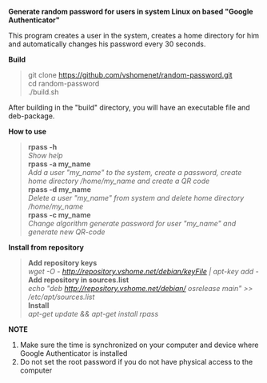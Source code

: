 **Generate random password for users in system Linux on based "Google Authenticator"**

This program creates a user in the system, creates a home directory for him and automatically changes his password every 30 seconds.

**Build**
> git clone https://github.com/vshomenet/random-password.git \
> cd random-password\
> ./build.sh 

After building in the "build" directory, you will have an executable file and deb-package.

**How to use**
> **rpass -h** \
>_Show help_ \
> **rpass -a my_name** \
> _Add a user "my_name" to the system, create a password, create home directory /home/my_name and create a QR code_ \
> **rpass -d my_name** \
> _Delete a user "my_name" from system and delete home directory /home/my_name_ \
> **rpass -c my_name** \
> _Change algorithm generate password for user "my_name" and generate new QR-code_ 

**Install from repository**
> **Add repository keys** \
>_wget -O - http://repository.vshome.net/debian/keyFile | apt-key add -_ \
> **Add repository in sources.list** \
>_echo "deb http://repository.vshome.net/debian/ osrelease main" >> /etc/apt/sources.list_ \
> **Install** \
> _apt-get update && apt-get install rpass_

**NOTE**
1. Make sure the time is synchronized on your computer and device where Google Authenticator is installed
2. Do not set the root password if you do not have physical access to the computer

